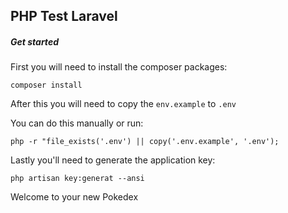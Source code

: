 ## PHP Test Laravel

##### Get started

First you will need to install the composer packages:

```composer install```

After this you will need to copy the ```env.example``` to ```.env```

You can do this manually or run:

```php -r "file_exists('.env') || copy('.env.example', '.env');```

Lastly you'll need to generate the application key:

```php artisan key:generat --ansi```

Welcome to your new Pokedex

